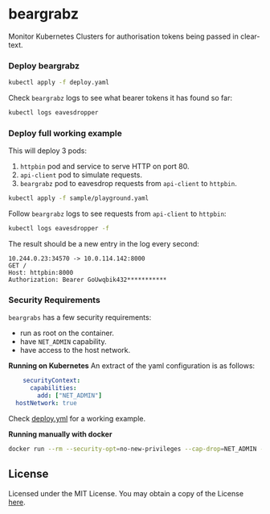 # beargrabz

Monitor Kubernetes Clusters for authorisation tokens being passed in clear-text.


### Deploy beargrabz 
```sh
kubectl apply -f deploy.yaml
```

Check `beargrabz` logs to see what bearer tokens it has found so far:
```sh
kubectl logs eavesdropper
```

### Deploy full working example
This will deploy 3 pods:

1. `httpbin` pod and service to serve HTTP on port 80.
2. `api-client` pod to simulate requests.
3. `beargrabz` pod to eavesdrop requests from `api-client` to `httpbin`.

```sh
kubectl apply -f sample/playground.yaml
```

Follow `beargrabz` logs to see requests from `api-client` to `httpbin`:
```sh
kubectl logs eavesdropper -f
```

The result should be a new entry in the log every second:
```
10.244.0.23:34570 -> 10.0.114.142:8000
GET /
Host: httpbin:8000
Authorization: Bearer GoUwqbik432***********
```

### Security Requirements

`beargrabs` has a few security requirements:

- run as root on the container.
- have `NET_ADMIN` capability.
- have access to the host network.

**Running on Kubernetes**
An extract of the yaml configuration is as follows:

```yaml
    securityContext:
      capabilities:
        add: ["NET_ADMIN"]
  hostNetwork: true
```

Check [deploy.yml](deploy.yml) for a working example.

**Running manually with docker**
```sh
docker run --rm --security-opt=no-new-privileges --cap-drop=NET_ADMIN --network="host" paulinhu/beargrabz 
```


## License

Licensed under the MIT License. You may obtain a copy of the License [here](LICENSE).